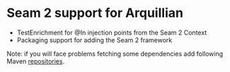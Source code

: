 Seam 2 support for Arquillian
============================

* TestEnrichment for @In injection points from the Seam 2 Context
* Packaging support for adding the Seam 2 framework

Note: if you will face problems fetching some dependencies add following Maven [repositories](https://gist.github.com/1809214).
